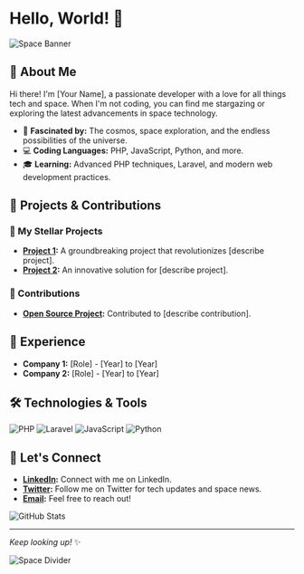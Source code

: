 # Hello, World! 👋

![Space Banner](https://i.imgur.com/dYcYQ7E.jpg)

## 🚀 About Me

Hi there! I'm [Your Name], a passionate developer with a love for all things tech and space. When I'm not coding, you can find me stargazing or exploring the latest advancements in space technology.

- 🌌 **Fascinated by:** The cosmos, space exploration, and the endless possibilities of the universe.
- 💻 **Coding Languages:** PHP, JavaScript, Python, and more.
- 🎓 **Learning:** Advanced PHP techniques, Laravel, and modern web development practices.

## 🌟 Projects & Contributions

### 🚀 My Stellar Projects
- **[Project 1](https://github.com/yourusername/project1):** A groundbreaking project that revolutionizes [describe project].
- **[Project 2](https://github.com/yourusername/project2):** An innovative solution for [describe project].

### 🌠 Contributions
- **[Open Source Project](https://github.com/opensourceproject):** Contributed to [describe contribution].

## 💼 Experience

- **Company 1:** [Role] - [Year] to [Year]
- **Company 2:** [Role] - [Year] to [Year]

## 🛠️ Technologies & Tools

![PHP](https://img.shields.io/badge/PHP-777BB4?style=for-the-badge&logo=php&logoColor=white)
![Laravel](https://img.shields.io/badge/Laravel-FF2D20?style=for-the-badge&logo=laravel&logoColor=white)
![JavaScript](https://img.shields.io/badge/JavaScript-F7DF1E?style=for-the-badge&logo=javascript&logoColor=black)
![Python](https://img.shields.io/badge/Python-3776AB?style=for-the-badge&logo=python&logoColor=white)

## 🌌 Let's Connect

- **[LinkedIn](https://www.linkedin.com/in/yourusername):** Connect with me on LinkedIn.
- **[Twitter](https://twitter.com/yourusername):** Follow me on Twitter for tech updates and space news.
- **[Email](mailto:yourname@example.com):** Feel free to reach out!

![GitHub Stats](https://github-readme-stats.vercel.app/api?username=yourusername&show_icons=true&theme=radical)

---

*Keep looking up!* ✨

![Space Divider](https://i.imgur.com/ZOXwDsD.png)
